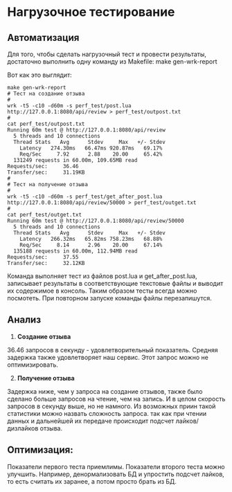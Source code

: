 # Нагрузочное тестирование

## Автоматизация

Для того, чтобы сделать нагрузочный тест и провести результаты, достаточно выполнить одну команду из Makefile: make gen-wrk-report 

Вот как это выглядит:

```
make gen-wrk-report 
# Тест на создание отзыва
#
wrk -t5 -c10 -d60m -s perf_test/post.lua http://127.0.0.1:8080/api/review > perf_test/outpost.txt  
#
cat perf_test/outpost.txt
Running 60m test @ http://127.0.0.1:8080/api/review
  5 threads and 10 connections
  Thread Stats   Avg      Stdev     Max   +/- Stdev
    Latency   274.30ms   66.47ms 920.87ms   69.17%
    Req/Sec     7.92      2.88    20.00     65.42%
  131249 requests in 60.00m, 109.65MB read
Requests/sec:     36.46
Transfer/sec:     31.19KB
#
# Тест на получение отзыва
#
wrk -t5 -c10 -d60m -s perf_test/get_after_post.lua http://127.0.0.1:8080/api/review/50000 > perf_test/outget.txt
#
cat perf_test/outget.txt
Running 60m test @ http://127.0.0.1:8080/api/review/50000
  5 threads and 10 connections
  Thread Stats   Avg      Stdev     Max   +/- Stdev
    Latency   266.32ms   65.82ms 758.23ms   68.88%
    Req/Sec     8.14      2.96    20.00     67.14%
  135188 requests in 60.00m, 112.94MB read
Requests/sec:     37.55
Transfer/sec:     32.12KB

```
Команда выполняет тест из файлов post.lua и get_after_post.lua, записывает результаты в соответствующие текстовые файлы и выводит их содержимое в консоль. Таким образом тесты всегда можно посмотеть. При повторном запуске команды файлы перезапишутся.

## Анализ

1. **Создание отзыва**

36.46 запросов в секунду - удовлетворительный показатель. Средняя задержка также удовлетворяет наш сервис. Этот запрос можно не оптимизировать.

2. **Получение отзыва**

Задержка ниже, чем у запроса на создание отзывов, также было сделано больше запросов на чтение, чем на запись. И в целом скорость запросов в секунду выше, но не намного. Из возможных приин такой статистики можно назвать сложность запроса. так как при чтении данных и дальнейшей их передаче происходит подсчет лайков/дизлайков отзыва.

## Оптимизация:

Показатели первого теста приемлимы.
Показатели второго теста можно улучшить. Например, денормализовать БД и упростить подсчет лайков, то есть считать их заранее, а потом просто брать из БД.
